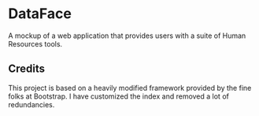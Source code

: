 # DataFace
A mockup of a web application that provides users with a suite of Human Resources tools.

## Credits
This project is based on a heavily modified framework provided by the fine folks at Bootstrap.  I have customized the index and removed a lot of redundancies.